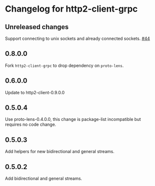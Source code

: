 # Changelog for http2-client-grpc

## Unreleased changes

Support connecting to unix sockets and already connected sockets. [#44](https://github.com/haskell-grpc-native/http2-grpc-haskell/pull/44)

## 0.8.0.0

Fork `http2-client-grpc` to drop dependency on `proto-lens`.

## 0.6.0.0

Update to http2-client-0.9.0.0

## 0.5.0.4

Use proto-lens-0.4.0.0, this change is package-list incompatible but requires no code change.

## 0.5.0.3

Add helpers for new bidirectional and general streams.

## 0.5.0.2

Add bidirectional and general streams.
